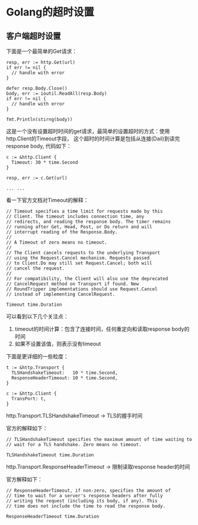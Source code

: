 # Golang的超时设置

## 客户端超时设置
下面是一个最简单的Get请求：
```
resp, err := http.Get(url)
if err != nil {
  // handle with error
} 

defer resp.Body.Close()
body, err := ioutil.ReadAll(resp.Body)
if err != nil {
  // handle with error
}

fmt.Println(stirng(body))
```
这是一个没有设置超时时间的get请求，最简单的设置超时的方式：使用http.Client的Timeout字段， 这个超时的时间计算是包括从连接(Dail)到读完response body, 代码如下：
```
c := &http.Client {
  Timeout: 30 * time.Second
}

resp, err := c.Get(url)

... ...
```
看一下官方文档对Timeout的解释：
```
// Timeout specifies a time limit for requests made by this
// Client. The timeout includes connection time, any
// redirects, and reading the response body. The timer remains
// running after Get, Head, Post, or Do return and will
// interrupt reading of the Response.Body.
//
// A Timeout of zero means no timeout.
//
// The Client cancels requests to the underlying Transport
// using the Request.Cancel mechanism. Requests passed
// to Client.Do may still set Request.Cancel; both will
// cancel the request.
//
// For compatibility, the Client will also use the deprecated
// CancelRequest method on Transport if found. New
// RoundTripper implementations should use Request.Cancel
// instead of implementing CancelRequest.
       
Timeout time.Duration
```
可以看到以下几个关注点：
1. timeout的时间计算：包含了连接时间，任何重定向和读取response body的时间
2. 如果不设置该值，则表示没有timeout

下面是更详细的一些粒度：

```
t := &http.Transport {
  TLSHandshakeTimeout:   10 * time.Second,
  ResponseHeaderTimeout: 10 * time.Second,
}

c := &http.Client {
  TransPort: t,
}
```

http.Transport.TLSHandshakeTimeout -> TLS的握手时间

官方的解释如下：
```
// TLSHandshakeTimeout specifies the maximum amount of time waiting to
// wait for a TLS handshake. Zero means no timeout.

TLSHandshakeTimeout time.Duration
```

http.Transport.ResponseHeaderTimeout -> 限制读取response header的时间

官方解释如下：
```
// ResponseHeaderTimeout, if non-zero, specifies the amount of
// time to wait for a server's response headers after fully
// writing the request (including its body, if any). This
// time does not include the time to read the response body.

ResponseHeaderTimeout time.Duration
```
